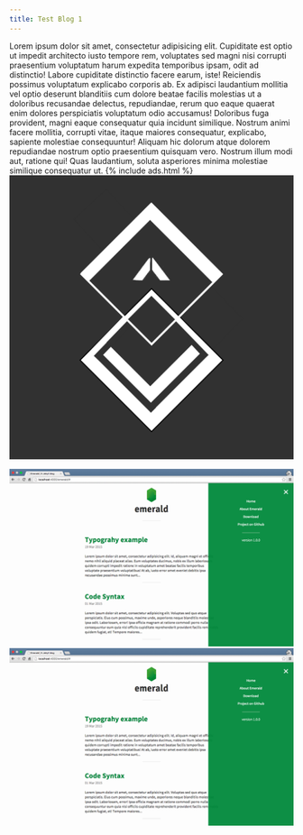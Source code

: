 ```yaml
---
title: Test Blog 1
---
```

Lorem ipsum dolor sit amet, consectetur adipisicing elit. Cupiditate est optio ut impedit architecto iusto tempore rem, voluptates sed magni nisi corrupti praesentium voluptatum harum expedita temporibus ipsam, odit ad distinctio! Labore cupiditate distinctio facere earum, iste! Reiciendis possimus voluptatum explicabo corporis ab. Ex adipisci laudantium mollitia vel optio deserunt blanditiis cum dolore beatae facilis molestias ut a doloribus recusandae delectus, repudiandae, rerum quo eaque quaerat enim dolores perspiciatis voluptatum odio accusamus! Doloribus fuga provident, magni eaque consequatur quia incidunt similique. Nostrum animi facere mollitia, corrupti vitae, itaque maiores consequatur, explicabo, sapiente molestiae consequuntur! Aliquam hic dolorum atque dolorem repudiandae nostrum optio praesentium quisquam vero. Nostrum illum modi aut, ratione qui! Quas laudantium, soluta asperiores minima molestiae similique consequatur ut.
{% include ads.html %}
![Lorem](img/logo.jpg "Lorem")

![Emerald](img/Emerald01.png "Emerald")
![Emerald](img/Emerald01.png "Emerald")